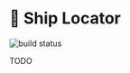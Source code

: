 # 🚢 Ship Locator

![build status](https://github.com/mikeewhite/ship-locator/actions/workflows/go.yml/badge.svg)

TODO